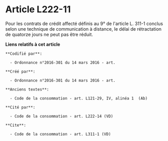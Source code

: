 # Article L222-11

Pour les contrats de crédit affecté définis au 9° de l'article L. 311-1 conclus selon une technique de communication à
distance, le délai de rétractation de quatorze jours ne peut pas être réduit.

**Liens relatifs à cet article**

	**Codifié par**:

	  - Ordonnance n°2016-301 du 14 mars 2016 - art.

	**Créé par**:

	  - Ordonnance n°2016-301 du 14 mars 2016 - art.

	**Anciens textes**:

	  - Code de la consommation - art. L121-29, IV, alinéa 1  (Ab)

	**Cité par**:

	  - Code de la consommation - art. L222-14 (VD)

	**Cite**:

	  - Code de la consommation - art. L311-1 (VD)
